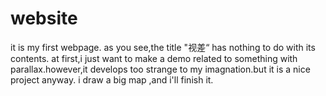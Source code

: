 # website
it is my first webpage.
as you see,the title "视差“ has nothing to do with its contents. at first,i just want to make a demo related to something with parallax.however,it develops too strange to my imagnation.but it is a nice project anyway.
i draw a big map ,and i'll finish it. 
